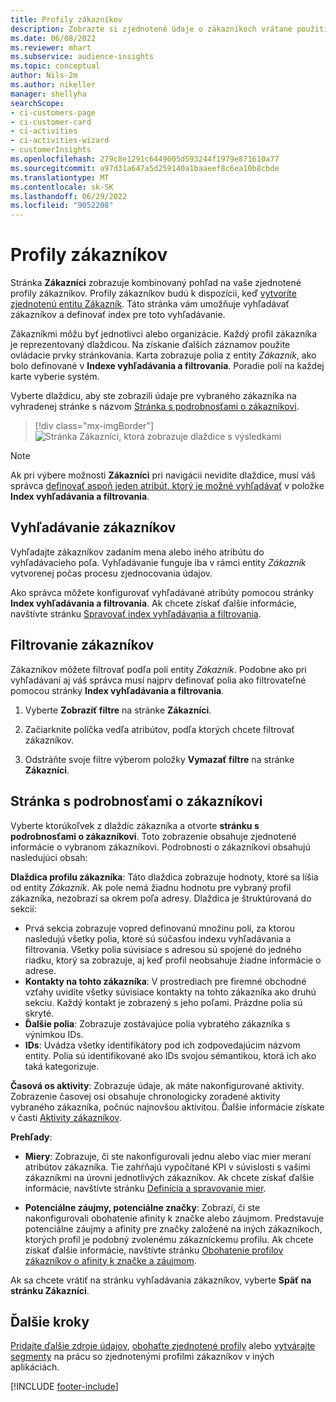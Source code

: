 ```yaml
---
title: Profily zákazníkov
description: Zobrazte si zjednotené údaje o zákazníkoch vrátane použitia vyhľadávania a filtrovania
ms.date: 06/08/2022
ms.reviewer: mhart
ms.subservice: audience-insights
ms.topic: conceptual
author: Nils-2m
ms.author: nikeller
manager: shellyha
searchScope:
- ci-customers-page
- ci-customer-card
- ci-activities
- ci-activities-wizard
- customerInsights
ms.openlocfilehash: 279c8e1291c6449005d593244f1979e871610a77
ms.sourcegitcommit: a97d31a647a5d259140a1baaeef8c6ea10b8cbde
ms.translationtype: MT
ms.contentlocale: sk-SK
ms.lasthandoff: 06/29/2022
ms.locfileid: "9052208"
---
```

# <a name="customer-profiles"></a>Profily zákazníkov

Stránka **Zákazníci** zobrazuje kombinovaný pohľad na vaše zjednotené profily zákazníkov. Profily zákazníkov budú k dispozícii, keď [vytvoríte zjednotenú entitu Zákazník](data-unification.md). Táto stránka vám umožňuje vyhľadávať zákazníkov a definovať index pre toto vyhľadávanie.

Zákazníkmi môžu byť jednotlivci alebo organizácie. Každý profil zákazníka je reprezentovaný dlaždicou. Na získanie ďalších záznamov použite ovládacie prvky stránkovania. Karta zobrazuje polia z entity *Zákazník*, ako bolo definované v **Indexe vyhľadávania a filtrovania**. Poradie polí na každej karte vyberie systém.

Vyberte dlaždicu, aby ste zobrazili údaje pre vybraného zákazníka na vyhradenej stránke s názvom [Stránka s podrobnosťami o zákazníkovi](customer-profiles.md#customer-details-page).

> [!div class="mx-imgBorder"]
> ![Stránka Zákazníci, ktorá zobrazuje dlaždice s výsledkami](media/customers-page-result-tiles-B2C.png "Stránka Zákazníci, ktorá zobrazuje dlaždice s výsledkami")

> [!NOTE]
> Ak pri výbere možnosti **Zákazníci** pri navigácii nevidíte dlaždice, musí váš správca [definovať aspoň jeden atribút, ktorý je možné vyhľadávať](search-filter-index.md) v položke **Index vyhľadávania a filtrovania**.

## <a name="search-for-customers"></a>Vyhľadávanie zákazníkov

Vyhľadajte zákazníkov zadaním mena alebo iného atribútu do vyhľadávacieho poľa. Vyhľadávanie funguje iba v rámci entity *Zákazník* vytvorenej počas procesu zjednocovania údajov.

Ako správca môžete konfigurovať vyhľadávané atribúty pomocou stránky **Index vyhľadávania a filtrovania**. Ak chcete získať ďalšie informácie, navštívte stránku [Spravovať index vyhľadávania a filtrovania](search-filter-index.md).

## <a name="filter-customers"></a>Filtrovanie zákazníkov

Zákazníkov môžete filtrovať podľa polí entity *Zákazník*. Podobne ako pri vyhľadávaní aj váš správca musí najprv definovať polia ako filtrovateľné pomocou stránky **Index vyhľadávania a filtrovania**.

1. Vyberte **Zobraziť filtre** na stránke **Zákazníci**.

1. Začiarknite políčka vedľa atribútov, podľa ktorých chcete filtrovať zákazníkov.

1. Odstráňte svoje filtre výberom položky **Vymazať filtre** na stránke **Zákazníci**.

## <a name="customer-details-page"></a>Stránka s podrobnosťami o zákazníkovi

Vyberte ktorúkoľvek z dlaždíc zákazníka a otvorte **stránku s podrobnosťami o zákazníkovi**. Toto zobrazenie obsahuje zjednotené informácie o vybranom zákazníkovi. Podrobnosti o zákazníkovi obsahujú nasledujúci obsah:

**Dlaždica profilu zákazníka**: Táto dlaždica zobrazuje hodnoty, ktoré sa líšia od entity *Zákazník*. Ak pole nemá žiadnu hodnotu pre vybraný profil zákazníka, nezobrazí sa okrem poľa adresy. Dlaždica je štruktúrovaná do sekcií:

- Prvá sekcia zobrazuje vopred definovanú množinu polí, za ktorou nasledujú všetky polia, ktoré sú súčasťou indexu vyhľadávania a filtrovania. Všetky polia súvisiace s adresou sú spojené do jedného riadku, ktorý sa zobrazuje, aj keď profil neobsahuje žiadne informácie o adrese.
- **Kontakty na tohto zákazníka**: V prostrediach pre firemné obchodné vzťahy uvidíte všetky súvisiace kontakty na tohto zákazníka ako druhú sekciu. Každý kontakt je zobrazený s jeho poľami. Prázdne polia sú skryté.
- **Ďalšie polia**: Zobrazuje zostávajúce polia vybratého zákazníka s výnimkou IDs.
- **IDs**: Uvádza všetky identifikátory pod ich zodpovedajúcim názvom entity. Polia sú identifikované ako IDs svojou sémantikou, ktorá ich ako taká kategorizuje.

**Časová os aktivity**: Zobrazuje údaje, ak máte nakonfigurované aktivity. Zobrazenie časovej osi obsahuje chronologicky zoradené aktivity vybraného zákazníka, počnúc najnovšou aktivitou. Ďalšie informácie získate v časti [Aktivity zákazníkov](activities.md).

**Prehľady**:

- **Miery**: Zobrazuje, či ste nakonfigurovali jednu alebo viac mier meraní atribútov zákazníka. Tie zahŕňajú vypočítané KPI v súvislosti s vašimi zákazníkmi na úrovni jednotlivých zákazníkov. Ak chcete získať ďalšie informácie, navštívte stránku [Definícia a spravovanie mier](measures.md).

- **Potenciálne záujmy, potenciálne značky**: Zobrazí, či ste nakonfigurovali obohatenie afinity k značke alebo záujmom. Predstavuje potenciálne záujmy a afinity pre značky založené na iných zákazníkoch, ktorých profil je podobný zvolenému zákazníckemu profilu. Ak chcete získať ďalšie informácie, navštívte stránku [Obohatenie profilov zákazníkov o afinity k značke a záujmom](enrichment-microsoft.md).

Ak sa chcete vrátiť na stránku vyhľadávania zákazníkov, vyberte **Späť na stránku Zákazníci**.

## <a name="next-steps"></a>Ďalšie kroky

[Pridajte ďalšie zdroje údajov](data-sources.md), [obohaťte zjednotené profily](enrichment-hub.md) alebo [vytvárajte segmenty](segments.md) na prácu so zjednotenými profilmi zákazníkov v iných aplikáciách.

[!INCLUDE [footer-include](includes/footer-banner.md)]

